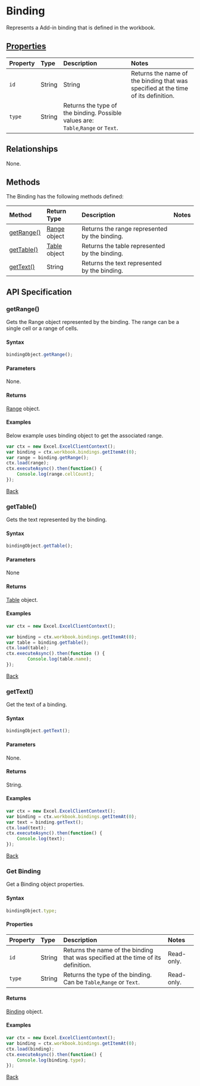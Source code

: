 # Binding
Represents a Add-in binding that is defined in the workbook. 

## [Properties](#get-binding)

| Property       | Type    |Description|Notes |
|:---------------|:--------|:----------|:-----|
|`id`   | String | String |Returns the name of the binding that was specified at the time of its definition.||       
|`type`| String |Returns the type of the binding. Possible values are: `Table`,`Range` or `Text`. ||

## Relationships
None.    

## Methods
The Binding has the following methods defined:

| Method     | Return Type    |Description|Notes  |
|:-----------------|:--------|:----------|:------|
|[getRange()][getrange-link]| [Range](range.md) object |Returns the range represented by the binding.| |
|[getTable()][gettable-link]| [Table](table.md) object |Returns the table represented by the binding.| |  
|[getText()][gettext-link]| String |Returns the text represented by the binding.| |  

## API Specification 

### getRange()

Gets the Range object represented by the binding. The range can be a single cell or a range of cells. 

#### Syntax

```js
bindingObject.getRange();
```
#### Parameters
None.

#### Returns

[Range](range.md) object.

#### Examples

Below example uses binding object to get the associated range.

```js
var ctx = new Excel.ExcelClientContext();
var binding = ctx.workbook.bindings.getItemAt(0);
var range = binding.getRange();
ctx.load(range);
ctx.executeAsync().then(function() {
	Console.log(range.cellCount);
});
```

[Back](#methods)

### getTable()

Gets the text represented by the binding. 

#### Syntax
```js
bindingObject.getTable();
```
#### Parameters

None

#### Returns

[Table](table.md) object.

#### Examples

```js
var ctx = new Excel.ExcelClientContext();

var binding = ctx.workbook.bindings.getItemAt(0);
var table = binding.getTable();
ctx.load(table);
ctx.executeAsync().then(function () {
		Console.log(table.name);
});
```
[Back](#methods)

### getText()

Get the text of a binding. 

#### Syntax

```js
bindingObject.getText();
```
#### Parameters
None.

#### Returns
String.

#### Examples

```js
var ctx = new Excel.ExcelClientContext();
var binding = ctx.workbook.bindings.getItemAt(0);
var text = binding.getText();
ctx.load(text);
ctx.executeAsync().then(function() {
	Console.log(text);
});
```

[Back](#methods)

### Get Binding

Get a Binding object properties. 

#### Syntax

```js
bindingObject.type;
```
#### Properties
| Property       | Type    |Description|Notes |
|:---------------|:--------|:----------|:-----|
|`id`   | String | Returns the name of the binding that was specified at the time of its definition. | Read-only.   |           
|`type`| String |Returns the type of the binding. Can be `Table`,`Range` or `Text`. | Read-only. |

#### Returns

[Binding](binding.md) object.

#### Examples

```js
var ctx = new Excel.ExcelClientContext();
var binding = ctx.workbook.bindings.getItemAt(0);
ctx.load(binding);
ctx.executeAsync().then(function() {
	Console.log(binding.type);
});
```

[Back](#properties)




[getrange-link]: #getrange
[gettable-link]: #gettable
[gettext-link]: #gettext

